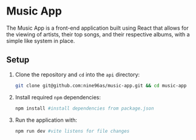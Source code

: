 # Music App

The Music App is a front-end application built using React that allows for the viewing of artists, their top songs, and their respective albums, with a simple like system in place.

## Setup

1. Clone the repository and `cd` into the `api` directory:

   ```sh
   git clone git@github.com:nine96as/music-app.git && cd music-app
   ```

2. Install required `npm` dependencies:

   ```sh
   npm install #install dependencies from package.json
   ```

3. Run the application with:

   ```sh
   npm run dev #vite listens for file changes
   ```
